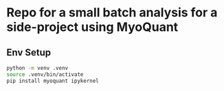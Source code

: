 # Repo for a small batch analysis for a side-project using MyoQuant

## Env Setup

```bash
python -m venv .venv
source .venv/bin/activate
pip install myoquant ipykernel
```
